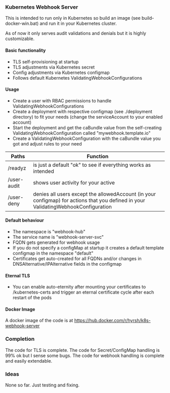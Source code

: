 ### Kubernetes Webhook Server

This is intended to run only in Kubernetes so build an image (see build-docker-win.bat) and run it in your Kubernetes cluster.

As of now it only serves audit validations and denials but it is highly customizable.

#### Basic functionality

- TLS self-provisioning at startup
- TLS adjustments via Kubernetes secret
- Config adjustments via Kubernetes configmap
- Follows default Kubernetes ValidatingWebhookConfigurations

#### Usage

- Create a user with RBAC permissions to handle ValidatingWebhookConfigurations
- Create a deployment with respective configmap (see ./deployment directory) to fit your needs (change the serviceAccount to your enabled account)
- Start the deployment and get the caBundle value from the self-creating ValidatingWebhookConfiguration called "mywebhook.template.io"
- Create a ValidatingWebhookConfiguration with the caBundle value you got and adjust rules to your need

| Paths | Function |
|---|---|
| /readyz | is just a default "ok" to see if everything works as intended |
| /user-audit| shows user activity for your active |
| /user-deny | denies all users except the allowedAccount (in your configmap) for actions that you defined in your ValidatingWebhookConfiguration |


#### Default behaviour

- The namespace is "webhook-hub"
- The service name is "webhook-server-svc"
- FQDN gets generated for webhook usage
- If you do not specify a configMap at startup it creates a default template configmap in the namespace "default"
- Certificates get auto-created for all FQDNs and/or changes in DNSAlternative/IPAlternative fields in the configmap

#### Eternal TLS

- You can enable auto-eternity after mounting your certificates to /kubernetes-certs and trigger an eternal certificate cycle after each restart of the pods

#### Docker Image

A docker image of the code is at https://hub.docker.com/r/hyrsh/k8s-webhook-server

### Completion

The code for TLS is complete.
The code for Secret/ConfigMap handling is 99% ok but I sense some bugs.
The code for webhook handling is complete and easily extendable.

### Ideas

None so far. Just testing and fixing.

